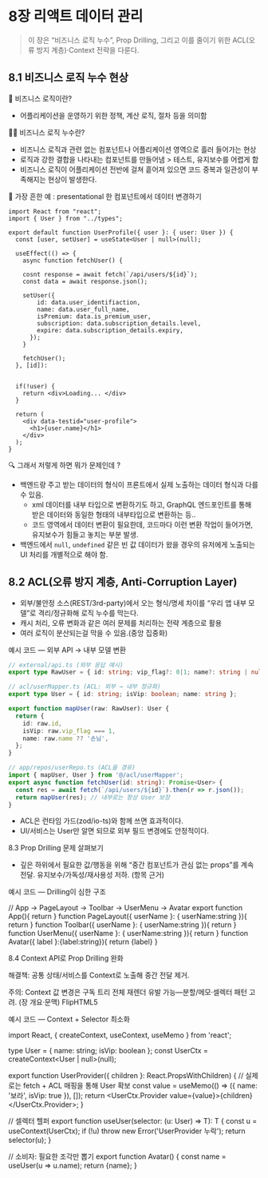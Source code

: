 # 8장 리액트 데이터 관리

> 이 장은 “비즈니스 로직 누수”, Prop Drilling, 그리고 이를 줄이기 위한 ACL(오류 방지 계층)·Context 전략을 다룬다. 

## 8.1 비즈니스 로직 누수 현상

🤔 비즈니스 로직이란?
- 어플리케이션을 운영하기 위한 정책, 계산 로직, 절차 등을 의미함

🐦‍🔥 비즈니스 로직 누수란?
- 비즈니스 로직과 관련 없는 컴포넌트나 어플리케이션 영역으로 흘러 들어가는 현상
- 로직과 강한 결합을 나타내는 컴포넌트를 만들어냄 > 테스트, 유지보수를 어렵게 함
- 비즈니스 로직이 어플리케이션 전반에 걸쳐 흩어져 있으면 코드 중복과 일관성이 부족해지는 현상이 발생한다.

🫠 가장 흔한 예 : presentational 한 컴포넌트에서 데이터 변경하기

```tsx
import React from "react";
import { User } from "../types";

export default function UserProfile({ user }: { user: User }) {
  const [user, setUser] = useState<User | null>(null);

  useEffect(() => {
    async function fetchUser() {

    cosnt response = await fetch(`/api/users/${id}`);
    const data = await response.json();
    
    setUser({
        id: data.user_identifiaction,
        name: data.user_full_name,
        isPremium: data.is_premium_user,
        subscription: data.subscription_details.level,
        expire: data.subscription_details.expiry,
      });
    }

    fetchUser();
  }, [id]):


  if(!user) {
    return <div>Loading... </div>
  }

  return (
    <div data-testid="user-profile">
      <h1>{user.name}</h1>
    </div>
  );
}
```

🔍 그래서 저렇게 하면 뭐가 문제인데 ?
- 백엔드랑 주고 받는 데이터의 형식이 프론트에서 실제 노출하는 데이터 형식과 다를 수 있음.
  - xml 데이터를 내부 타입으로 변환하기도 하고, GraphQL 엔드포인트를 통해 받은 데이터와 동일한 형태의 내부타입으로 변환하는 등..
  - 코드 영역에서 데이터 변환이 필요한데, 코드마다 이런 변환 작업이 들어가면, 유지보수가 힘들고 놓치는 부분 발생.
- 백엔드에서 `null`, `undefined` 같은 빈 값 데이터가 왔을 경우의 유저에게 노출되는 UI 처리를 개별적으로 해야 함.

## 8.2 ACL(오류 방지 계층, Anti-Corruption Layer)

- 외부/불안정 소스(REST/3rd-party)에서 오는 형식/명세 차이를 “우리 앱 내부 모델”로 격리/정규화해 로직 누수를 막는다.
- 캐시 처리, 오류 변화과 같은 여러 문제를 처리하는 전략 계층으로 활용
- 여러 로직이 분산되는걸 막을 수 있음.(중앙 집중화)


예시 코드 — 외부 API → 내부 모델 변환

```ts
// external/api.ts (외부 응답 예시)
export type RawUser = { id: string; vip_flag?: 0|1; name?: string | null };

// acl/userMapper.ts (ACL: 외부 → 내부 정규화)
export type User = { id: string; isVip: boolean; name: string };

export function mapUser(raw: RawUser): User {
  return {
    id: raw.id,
    isVip: raw.vip_flag === 1,
    name: raw.name ?? '손님',
  };
}

// app/repos/userRepo.ts (ACL을 경유)
import { mapUser, User } from '@/acl/userMapper';
export async function fetchUser(id: string): Promise<User> {
  const res = await fetch(`/api/users/${id}`).then(r => r.json());
  return mapUser(res); // 내부로는 항상 User 보장
}
```

- ACL은 런타임 가드(zod/io-ts)와 함께 쓰면 효과적이다.
- UI/서비스는 User만 알면 되므로 외부 필드 변경에도 안정적이다.

8.3 Prop Drilling 문제 살펴보기

- 깊은 하위에서 필요한 값/행동을 위해 “중간 컴포넌트가 관심 없는 props”를 계속 전달. 유지보수/가독성/재사용성 저하. (항목 근거)

예시 코드 — Drilling이 심한 구조

// App -> PageLayout -> Toolbar -> UserMenu -> Avatar
export function App(){ return <PageLayout userName="보라" /> }
function PageLayout({ userName }: { userName:string }){ return <Toolbar userName={userName}/> }
function Toolbar({ userName }: { userName:string }){ return <UserMenu userName={userName}/> }
function UserMenu({ userName }: { userName:string }){ return <Avatar label={userName}/> }
function Avatar({ label }:{label:string}){ return <span>{label}</span> }

8.4 Context API로 Prop Drilling 완화

해결책: 공통 상태/서비스를 Context로 노출해 중간 전달 제거.

주의: Context 값 변경은 구독 트리 전체 재렌더 유발 가능—분할/메모·셀렉터 패턴 고려. (장 개요·문맥) 
FlipHTML5

예시 코드 — Context + Selector 최소화

import React, { createContext, useContext, useMemo } from 'react';

type User = { name: string; isVip: boolean };
const UserCtx = createContext<User | null>(null);

export function UserProvider({ children }: React.PropsWithChildren) {
  // 실제로는 fetch + ACL 매핑을 통해 User 확보
  const value = useMemo<User>(() => ({ name: '보라', isVip: true }), []);
  return <UserCtx.Provider value={value}>{children}</UserCtx.Provider>;
}

// 셀렉터 헬퍼
export function useUser<T>(selector: (u: User) => T): T {
  const u = useContext(UserCtx);
  if (!u) throw new Error('UserProvider 누락');
  return selector(u);
}

// 소비자: 필요한 조각만 뽑기
export function Avatar() {
  const name = useUser(u => u.name);
  return <span>{name}</span>;
}
